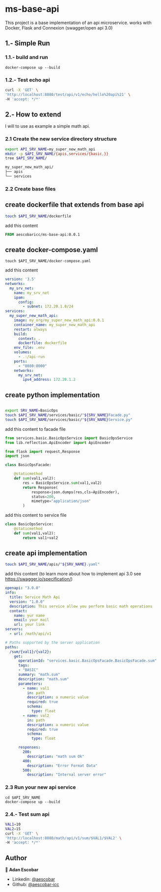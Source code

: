 # ms-base-api

This project is a base implementation of an api microservice.
works with Docker, Flask and Connexion (swagger/open api 3.0)

## 1.- Simple Run

### 1.1.- build and run

    docker-compose up --build

### 1.2.- Test echo api
```bash 
curl -X 'GET' \
'http://localhost:8080/test/api/v1/echo/hello%20api%21' \
-H 'accept: */*'
```

## 2.- How to extend
I will to use as example a simple math api.

### 2.1 Create the new service directory structure

```bash
export API_SRV_NAME=my_super_new_math_api
mkdir -p $API_SRV_NAME/{apis,services/{basic,}}
tree $API_SRV_NAME/
```

```bash
my_super_new_math_api/
├── apis
└── services
```

### 2.2 Create base files

create dockerfile that extends from base api
---
```bash
touch $API_SRV_NAME/dockerfile
```
add this content

```dockerfile
FROM aescobaricc/ms-base-api:0.0.1

```

create docker-compose.yaml
---

	touch $API_SRV_NAME/docker-compose.yaml

add this content
```yaml
version: '3.5'
networks:
  my_srv_net:
    name: my_srv_net
    ipam:
      config:
        - subnet: 172.20.1.0/24
services:
  my_super_new_math_api:
    image: my_org/my_super_new_math_api:0.0.1
    container_name: my_super_new_math_api
    restart: always
    build:
      context: .
      dockerfile: dockerfile
    env_file: .env
    volumes:
      - .:/api-run
    ports:
      - "8080:8000"
    networks:
      my_srv_net:
        ipv4_address: 172.20.1.2

```
create python implementation
---

```bash

export SRV_NAME=BasicOps
touch $API_SRV_NAME/services/basic/"${SRV_NAME}Facade.py"
touch $API_SRV_NAME/services/basic/"${SRV_NAME}Service.py"
```
add this content to facade file
```python
from services.basic.BasicOpsService import BasicOpsService
from lib.reflection.ApiEncoder import ApiEncoder

from flask import request,Response
import json

class BasicOpsFacade:

	@staticmethod
	def sum(val1,val2):
		res = BasicOpsService.sum(val1,val2)
		return Response(
			response=json.dumps(res,cls=ApiEncoder),
			status=200, 
			mimetype="application/json"
		)
```

add this content to service file
```python
class BasicOpsService:
	@staticmethod
	def sum(val1,val2):
		return val1+val2
```

create api implementation
---

```bash
touch $API_SRV_NAME/apis/"${SRV_NAME}.yaml"
```


add this content (to learn more about how to implement api 3.0 see https://swagger.io/specification/)

```yaml
openapi: "3.0.0"
info:
  title: Service Math Api
  version: "1.0.0"
  description: This service allow you perform basic math operations
  contact:
    name: yur name
    email: your mail
    url: your link
servers:
  - url: /math/api/v1

# Paths supported by the server application
paths:
  /sum/{val1}/{val2}:
    get:
      operationId: "services.basic.BasicOpsFacade.BasicOpsFacade.sum"
      tags:
      - "BASIC"
      summary: "math.sum"
      description: "math.sum"
      parameters:
        - name: val1
          in: path
          description: a numeric value
          required: true
          schema:
            type: float
        - name: val2
          in: path
          description: a numeric value
          required: true
          schema:
            type: float

      responses:
        200:
          description: "math sum Ok"
        400:
          description: "Error Format Data"
        500:
          description: "Internal server error"
```

### 2.3  Run your new api service


    cd $API_SRV_NAME
    docker-compose up --build

### 2.4.- Test sum api
```bash
VAL1=10
VAL2=15
curl -X 'GET' \
'http://localhost:8080/math/api/v1/sum/$VAL1/$VAL2' \
-H 'accept: */*'
```

## Author

👤 **Adan Escobar**

- Linkedin: [@aescobar](https://www.linkedin.com/in/aescobar-ing-civil-computacion/)
- Github: [@aescobar-icc](https://github.com/aescobar-icc)


